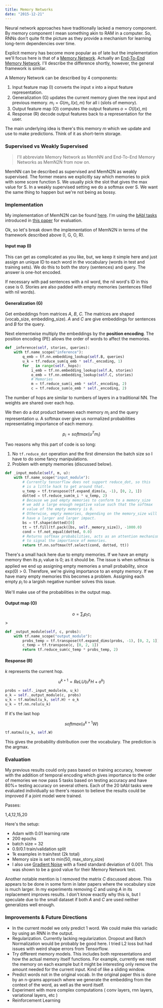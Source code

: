 ```yaml
---
title: Memory Networks
date: "2015-12-21"
---
```


Neural network approaches have traditionally lacked a memory component. By memory component I mean something akin to RAM in a computer. So, RNNs don't quite fit the picture as they provide a mechanism for learning long-term dependencies over time.

Explicit memory has become more popular as of late but the implementation we'll focus here is that of a [Memory Network](http://arxiv.org/abs/1410.3916). Actually an [End-To-End Memory Network](http://arxiv.org/abs/1503.08895). I'll describe the difference shortly, however, the general framework is similar.

A Memory Network can be described by 4 components:

1. Input feature map (I) converts the input x into a input feature representation.
2. Generalization (G) updates the current memory given the new input and previous memory. $m_i = G(m_i, I(x), m)$ for all i (slots of memory).
3. Output feature map (O) computes the output features $o = O(I(x), m)$
4. Response \(R) decode output features back to a representation for the user.

The main underlying idea is there's this memory $m$ which we update and use to make predictions. Think of it as short-term storage.

### Supervised vs Weakly Supervised

> I'll abbreviate Memory Network as MemNN and End-To-End Memory Networks as MemN2N from now on.

MemNN can be described as supervised and MemN2N as weakly supervised. The former means we explicitly say which memories to pick with some score function S. We usually pick the slot that gives the max value for S. In a weakly supervised setting we do a softmax over S. We want the same thing to happen but we're not being as bossy.


### Implementation

My implementation of MemN2N can be found [here](https://github.com/domluna/memn2n). I'm using the [bAbl tasks](https://research.facebook.com/researchers/1543934539189348) introduced in [this paper](http://arxiv.org/abs/1502.05698) for evaluation.

Ok, so let's break down the implementation of MemN2N in terms of the framework described above (I, G, O, R).

#### Input map (I)

This can get as complicated as you like, but, we keep it simple here and just assign an unique ID to each word in the vocabulary (words in test and training sets). We do this to both the story (sentences) and query. The answer is one-hot encoded.

If necessary with pad sentences with a nil word, the nil word's ID in this case is 0. Stories are also padded with empty memories (sentences filled with nil words).

#### Generalization (G)

Get embeddings from matrices $A$, $B$, $C$. The matrices are shaped (vocab_size, embedding_size). $A$ and $C$ are give embeddings for sentences and $B$ for the query.

Next elementwise multiply the embeddings by the **position encoding**. The position encoding (PE) allows the order of words to affect the memories.

```python
def _inference(self, stories, queries):
    with tf.name_scope("inference"):
        q_emb = tf.nn.embedding_lookup(self.B, queries)
        u_k = tf.reduce_sum(q_emb * self._encoding, 1)
        for _ in range(self._hops):
            i_emb = tf.nn.embedding_lookup(self.A, stories)
            o_emb = tf.nn.embedding_lookup(self.C, stories)
            # Memories
            m = tf.reduce_sum(i_emb * self._encoding, 2)
            c = tf.reduce_sum(o_emb * self._encoding, 2)
```

The number of hops are similar to numbers of layers in a traditional NN. The weights are shared over each hop.

We then do a dot product between each memory $m_i$ and the query representation $u$. A softmax over give us normalized probabilities representating importance of each memory.

$$
p_i = {softmax(u^T{m_i})}
$$

Two reasons why this part of code is so long:

1. No `tf.reduce_dot` operation and the first dimension the batch size so I have to do some
fancy manipulations.
2. Problem with empty memories (discussed below).

```python
def _input_module(self, m, u):
    with tf.name_scope("input_module"):
        # Currently tensorflow does not support reduce_dot, so this
        # is a little hack to get around that.
        u_temp = tf.transpose(tf.expand_dims(u, -1), [0, 2, 1])
        dotted = tf.reduce_sum(m_i * u_temp, 2)
        # Because we pad empty memories to conform to a memory_size
        # we add a large enough negative value such that the softmax
        # value of the empty memory is 0.
        # Otherwise, empty memories, depending on the memory_size will
        # have a larger and larger impact.
        bs = tf.shape(dotted)[0]
        tt = tf.fill(tf.pack([bs, self._memory_size]), -1000.0)
        cond = tf.not_equal(dotted, 0.0)
        # Returns softmax probabilities, acts as an attention mechanism
        # to signal the importance of memories.
        return tf.nn.softmax(tf.select(cond, dotted, tt))
```


There's a small hack here due to empty memories. If we have an empty memory then its
$p_i$ value is 0; as it should be. The issue is when softmax is applied we end up assigning empty memories a small probability, since exp(0) > 0. Therefore, we're giving importance to an empty memory. If we have many empty memories this becomes a problem. Assigning each empty $p_i$ to a largish negative number solves this issue.

We'll make use of the probabilities in the output map.

#### Output map (O)

$$
o = \sum_i {p_i}{c_i}
$$>

```python
def _output_module(self, c, probs):
    with tf.name_scope("output_module"):
        probs_temp = tf.transpose(tf.expand_dims(probs, -1), [0, 2, 1])
        c_temp = tf.transpose(c, [0, 2, 1])
        return tf.reduce_sum(c_temp * probs_temp, 2)
```

#### Response \(R)

$k$ represents the current hop.

$$
u^{k+1} = ReLU({u^k} H + o^k)
$$

```python
probs = self._input_module(m, u_k)
o_k = self._output_module(c, probs)
u_k = tf.matmul(u_k, self.H) + o_k
u_k = tf.nn.relu(u_k)
```

If it's the last hop

$$
softmax(u^{k+1} W)
$$

```python
tf.matmul(u_k, self.W)
```

This gives the probability distribution over the vocabulary. The prediction is the argmax.

### Evaluation

My previous results could only pass based on training accuracy, however with the addition of temporal encoding which gives importance to the order of memories
we now pass 5 tasks based on testing accuracy and have 80%+ testing accuracy on several others. Each of the 20 bAbI tasks were evaluated individually so there's reason to believe the results could be improved if a joint model were trained.

Passes:

1,4,12,15,20

Here's the setup:

* Adam with 0.01 learning rate
* 200 epochs
* batch size = 32
* 0.9/0.1 train/validation split
* 1k examples in train/test (2k total)
* Memory size is set to min(50, max\_story\_size)
* I also use [Gradient Noise](http://arxiv.org/abs/1511.06807) with a fixed standard deviation of 0.001. This was shown to be a good value for their Memory Network test.

Another notable mention is I removed the matrix $C$ discussed above. This appears to be done in some form in later papers where the vocabulary size is much larger. In my experiments removing $C$ and using $A$ in its replacement improves results. I don't know exactly why this is, but I speculate due to the small dataset if both $A$ and $C$ are used neither generalizes well enough.

### Improvements & Future Directions

* In the current model we only predict 1 word. We could make this variadic by using an RNN in the output.
* Regularization. Currently lacking regularization. Dropout and Batch Normalization would be probably be good here. I tried L2 loss but had issues with weird shape errors from Tensorflow.
* Try different memory models. This includes both representations and how the actual memory itself functions. For example, currently we reset the memory on each example but it might be interesting only remove the amount needed for the current input. Kind of like a sliding window.
* Predict words not in the original vocab. In the original paper this is done by an n-grams approach
where we generate the embedding from the context of the word, as well as the word itself.
* Experiment with more complex computations ( conv layers, rnn layers, variational layers, etc )
* Reinforcement Learning

